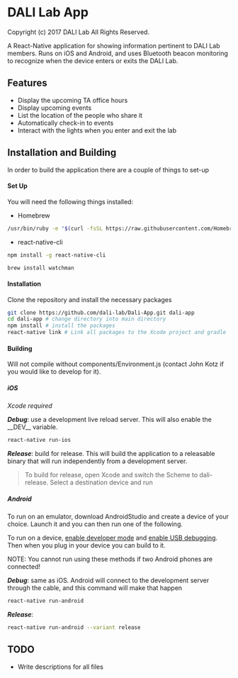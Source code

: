 # DALI Lab App

Copyright (c) 2017 DALI Lab All Rights Reserved.

A React-Native application for showing information pertinent to DALI Lab members. Runs on iOS and Android, and uses Bluetooth beacon monitoring to recognize when the device enters or exits the DALI Lab.

## Features

- Display the upcoming TA office hours
- Display upcoming events
- List the location of the people who share it
- Automatically check-in to events
- Interact with the lights when you enter and exit the lab

## Installation and Building

In order to build the application there are a couple of things to set-up

#### Set Up

You will need the following things installed:
- Homebrew
```bash
/usr/bin/ruby -e "$(curl -fsSL https://raw.githubusercontent.com/Homebrew/install/master/install)"
```
- react-native-cli
```bash
npm install -g react-native-cli
```

```bash
brew install watchman
```

#### Installation

Clone the repository and install the necessary packages
```bash
git clone https://github.com/dali-lab/Dali-App.git dali-app
cd dali-app # change directory into main directory
npm install # install the packages
react-native link # Link all packages to the Xcode project and gradle
```

#### Building

Will not compile without components/Environment.js (contact John Kotz if you would like to develop for it).

##### iOS
*Xcode required*

__*Debug*__: use a development live reload server. This will also enable the \_\_DEV\_\_ variable.
```bash
react-native run-ios
```

__*Release*__: build for release. This will build the application to a releasable binary that will run independently from a development server.

>To build for release, open Xcode and switch the Scheme to dali-release. Select a destination device and run

##### Android
To run on an emulator, download AndroidStudio and create a device of your choice. Launch it and you can then run one of the following.

To run on a device, [enable developer mode](http://www.greenbot.com/article/2457986/how-to-enable-developer-options-on-your-android-phone-or-tablet.html) and [enable USB debugging](https://www.kingoapp.com/root-tutorials/how-to-enable-usb-debugging-mode-on-android.htm). Then when you plug in your device you can build to it.

NOTE: You cannot run using these methods if two Android phones are connected!

__*Debug*__: same as iOS. Android will connect to the development server through the cable, and this command will make that happen

```bash
react-native run-android
```

__*Release*__:

```bash
react-native run-android --variant release
```

## TODO
- Write descriptions for all files
